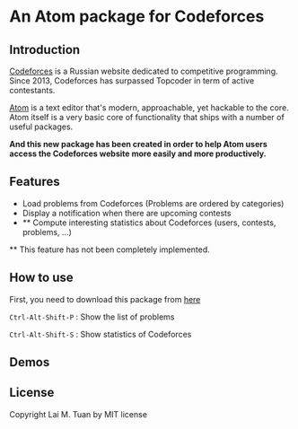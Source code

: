 # An Atom package for Codeforces

## Introduction
[Codeforces](http://codeforces.com/) is a Russian website dedicated to competitive programming. Since 2013, Codeforces has surpassed Topcoder in term of active contestants.

[Atom](https://atom.io) is a text editor that's modern, approachable, yet hackable to the core. Atom itself is a very basic core of functionality that ships with a number of useful packages.

**And this new package has been created in order to help Atom users access the Codeforces website more easily and more productively.**

## Features
+ Load problems from Codeforces (Problems are ordered by categories)
+ Display a notification when there are upcoming contests
+ ** Compute interesting statistics about Codeforces (users, contests, problems, ...)

** This feature has not been completely implemented.

## How to use
First, you need to download this package from [here](https://atom.io/packages)

`Ctrl-Alt-Shift-P` : Show the list of problems

`Ctrl-Alt-Shift-S` : Show statistics of Codeforces

## Demos

## License

Copyright Lai M. Tuan by MIT license
